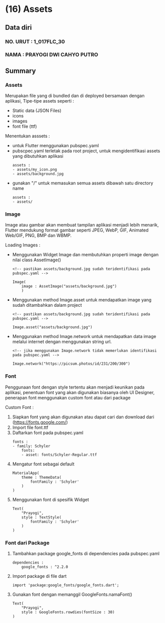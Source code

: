 # (16) Assets

## Data diri

### NO. URUT : 1_017FLC_30

### NAMA : PRAYOGI DWI CAHYO PUTRO

## Summary

### **Assets**
Merupakan file yang di bundled dan di deployed bersamaan dengan aplikasi, Tipe-tipe assets seperti : 
- Static data (JSON Files)
- icons
- images
- font file (ttf)

Menentukan asssets :
- untuk Flutter menggunakan pubspec.yaml
- pubscpec.yaml terletak pada root project, untuk mengidentifikasi assets yang dibutuhkan aplikasi
    ```
    assets :
    - assets/my_icon.png
    - assets/background.jpg
    ```
- gunakan "/" untuk memasukan semua assets dibawah satu directory name
    ```
    assets :
    - assets/
    ```
### **Image**
Image atau gambar akan membuat tampilan aplikasi menjadi lebih menarik, Flutter mendukung format gambar seperti JPEG, WebP, GIF, Animated Web/GIF, PNG, BMP dan WBMP.

Loading Images :

- Menggunakan Widget Image dan membutuhkan properti image dengan nilai class AssetImage()

    ```
    <!-- pastikan assets/background.jpg sudah teridentifikasi pada pubspec.yaml -->

    Image(
        image : AssetImage("assets/background.jpg")
        )
    ```
- Menggunakan method Image.asset untuk mendapatkan image yang sudah ditambahkan dalam project
    ```
    <!-- pastikan assets/background.jpg sudah teridentifikasi pada pubspec.yaml -->

    Image.asset("assets/background.jpg")
    ```
- Menggunakan method Image.network untuk mendapatkan data image melalui internet dengan menggunakan string url.
    ```
    <!-- jika menggunakan Image.network tidak memerlukan identifikasi pada pubspec.yaml -->

    Image.network("https://picsum.photos/id/231/200/300")
    ```

### **Font**
Penggunaan font dengan style tertentu akan menjadi keunikan pada aplikasi, penentuan font yang akan digunakan biasanya oleh UI Designer, penerapan font menggunakan custom font atau dari package

Custom Font :
1. Siapkan font yang akan digunakan atau dapat cari dan download dari (https://fonts.google.com/)
2. Import file font.ttf 
3. Daftarkan font pada pubspec.yaml
    ```
    fonts :
    - family: Schyler
        fonts:
        - asset: fonts/Schyler-Regular.ttf
    ```
4. Mengatur font sebagai default
    ```
    MaterialApp(
        theme : ThemeData(
            fontFamily : 'Schyler'
        )
    )
    ```
5. Menggunakan font di spesifik Widget
    ```
    Text(
        "Prayogi", 
        style : TextStyle(
            fontFamily : 'Schyler'
        )
    )
    ```

### **Font dari Package**
1. Tambahkan package google_fonts di dependencies pada pubspec.yaml
    ```
    dependencies :
        google_fonts : ^2.2.0
    ```
2. Import package di file dart
    ```
    import 'package:google_fonts/google_fonts.dart';
    ```
3. Gunakan font dengan memanggil GoogleFonts.namaFont()
    ```
    Text(
        "Prayogi",
        style : GoogleFonts.rowdies(fontSize : 30)
    )
    ```
